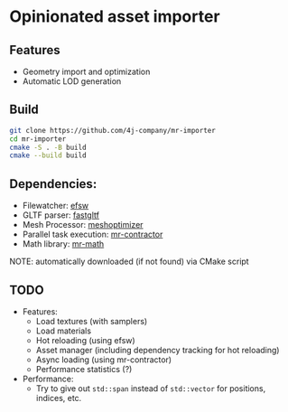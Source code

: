 # Opinionated asset importer

## Features
- Geometry import and optimization
- Automatic LOD generation

## Build
```bash
git clone https://github.com/4j-company/mr-importer
cd mr-importer
cmake -S . -B build
cmake --build build
```

## Dependencies:
- Filewatcher: [efsw](https://github.com/SpartanJ/efsw)
- GLTF parser: [fastgltf](https://github.com/spnda/fastgltf)
- Mesh Processor: [meshoptimizer](https://github.com/zeux/meshoptimizer)
- Parallel task execution: [mr-contractor](https://github.com/4j-company/mr-contractor)
- Math library: [mr-math](https://github.com/4j-company/mr-math)

NOTE: automatically downloaded (if not found) via CMake script

## TODO
- Features:
    - Load textures (with samplers)
    - Load materials
    - Hot reloading (using efsw)
    - Asset manager (including dependency tracking for hot reloading)
    - Async loading (using mr-contractor)
    - Performance statistics (?)
- Performance:
    - Try to give out `std::span` instead of `std::vector` for positions, indices, etc.

